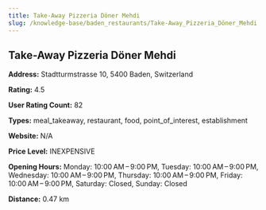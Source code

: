 ```yaml
---
title: Take-Away Pizzeria Döner Mehdi
slug: /knowledge-base/baden_restaurants/Take-Away_Pizzeria_Döner_Mehdi
---
```


## Take-Away Pizzeria Döner Mehdi

**Address:** Stadtturmstrasse 10, 5400 Baden, Switzerland

**Rating:** 4.5

**User Rating Count:** 82

**Types:** meal_takeaway, restaurant, food, point_of_interest, establishment

**Website:** N/A

**Price Level:** INEXPENSIVE

**Opening Hours:** Monday: 10:00 AM – 9:00 PM, Tuesday: 10:00 AM – 9:00 PM, Wednesday: 10:00 AM – 9:00 PM, Thursday: 10:00 AM – 9:00 PM, Friday: 10:00 AM – 9:00 PM, Saturday: Closed, Sunday: Closed

**Distance:** 0.47 km